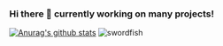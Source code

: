 ### Hi there 👋 currently working on many projects! 

[![Anurag's github stats](https://github-readme-stats.vercel.app/api?username=kenlog&count_private=true&show_icons=true&theme=tokyonight)](https://github.com/docpht/docpht) ![swordfish](https://user-images.githubusercontent.com/11728231/102263642-e5122700-3f14-11eb-8e93-abbbe7537db6.gif)

<!--
**kenlog/kenlog** is a ✨ _special_ ✨ repository because its `README.md` (this file) appears on your GitHub profile.

Here are some ideas to get you started:

- 🔭 I’m currently working on ...
- 🌱 I’m currently learning ...
- 👯 I’m looking to collaborate on ...
- 🤔 I’m looking for help with ...
- 💬 Ask me about ...
- 📫 How to reach me: ...
- 😄 Pronouns: ...
- ⚡ Fun fact: ...
-->
